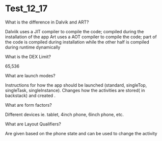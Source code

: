 # Test_12_17
What is the difference in Dalvik and ART?

Dalviik uses a JIT compiler to compile the code; compiled during the installation of the app
Art uses a AOT compiler to compile the code; part of the code is compiled during installation while the other half is compiled during runtime dynamically

What is the DEX Limit?

65,536

What are launch modes?

Instructions for how the app should be launched (standard, singleTop, singleTask, singleInstance). Changes how the activities are stored( in backstack) and created .

What are form factors?

Different devices ie. tablet, 4inch phone, 6inch phone, etc.

What are Layout Qualifiers?

Are given based on the phone state and can be used to change the activity
